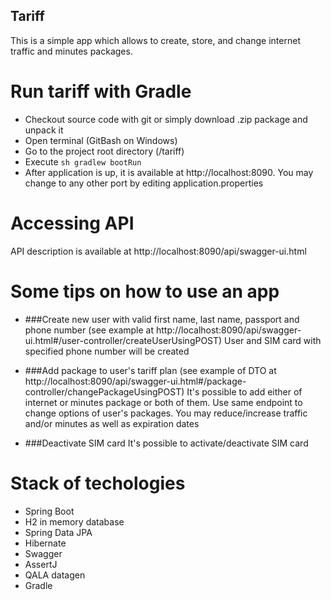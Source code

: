 Tariff
----------------------------------------

This is a simple app which allows to create, store, and change internet traffic and minutes packages.

# Run tariff with Gradle

* Checkout source code with git or simply download .zip package and unpack it
* Open terminal (GitBash on Windows)
* Go to the project root directory (/tariff)
* Execute `sh gradlew bootRun`
* After application is up, it is available at http://localhost:8090.
You may change to any other port by editing application.properties 

# Accessing API

API description is available at http://localhost:8090/api/swagger-ui.html 

# Some tips on how to use an app

* ###Create new user with valid first name, last name, passport and phone number 
(see example at http://localhost:8090/api/swagger-ui.html#/user-controller/createUserUsingPOST)
User and SIM card with specified phone number will be created

* ###Add package to user's tariff plan
(see example of DTO at http://localhost:8090/api/swagger-ui.html#/package-controller/changePackageUsingPOST)
It's possible to add either of internet or minutes package or both of them.
Use same endpoint to change options of user's packages. You may reduce/increase traffic and/or minutes as well as 
expiration dates

* ###Deactivate SIM card
It's possible to activate/deactivate SIM card

# Stack of techologies

* Spring Boot
* H2 in memory database
* Spring Data JPA
* Hibernate
* Swagger
* AssertJ
* QALA datagen
* Gradle